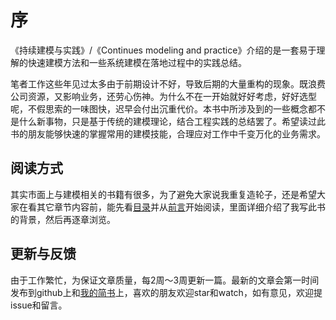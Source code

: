 # 序

《持续建模与实践》/《Continues modeling and practice》介绍的是一套易于理解的快速建模方法和一些系统建模在落地过程中的实践总结。

笔者工作这些年见过太多由于前期设计不好，导致后期的大量重构的现象。既浪费公司资源，又影响业务，还劳心伤神。为什么不在一开始就好好考虑，好好选型呢，不假思索的一味图快，迟早会付出沉重代价。本书中所涉及到的一些概念都不是什么新事物，只是基于传统的建模理论，结合工程实践的总结罢了。希望读过此书的朋友能够快速的掌握常用的建模技能，合理应对工作中千变万化的业务需求。

## 阅读方式

其实市面上与建模相关的书籍有很多，为了避免大家说我重复造轮子，还是希望大家在看其它章节内容前，能先看[目录](https://github.com/GrantZheng/Continuous-modeling-and-practice/blob/master/SUMMARY.md)并从[前言](https://github.com/GrantZheng/Continuous-modeling-and-practice/blob/master/qian-yan.md)开始阅读，里面详细介绍了我写此书的背景，然后再逐章浏览。

## 更新与反馈

由于工作繁忙，为保证文章质量，每2周～3周更新一篇。最新的文章会第一时间发布到github上和[我的简书](https://www.jianshu.com/nb/38489958)上，喜欢的朋友欢迎star和watch，如有意见，欢迎提issue和留言。







